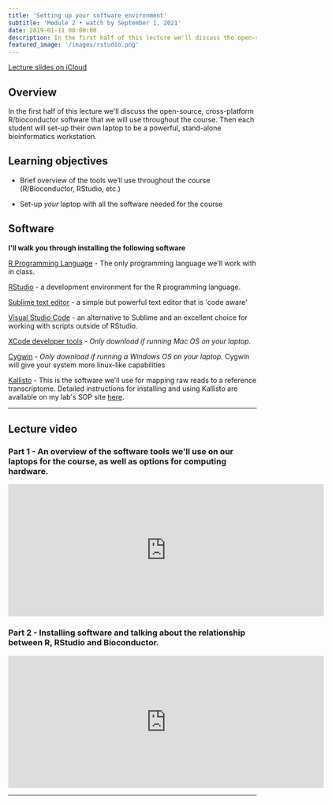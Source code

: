 ```yaml
---
title: 'Setting up your software environment'
subtitle: 'Module 2 • watch by September 1, 2021'
date: 2019-01-11 00:00:00
description: In the first half of this lecture we'll discuss the open-source, cross-platform R/bioconductor software that we will use throughout the course.  Then each student will set-up their own laptop to be a powerful, stand-alone bioinformatics workstation. 
featured_image: '/images/rstudio.png'
---
```


[Lecture slides on iCloud](https://www.icloud.com/keynote/0gntL7jitMXjx7nWRy4oakAjg#Lecture2%5FtoolsIntro) 

## Overview

In the first half of this lecture we'll discuss the open-source, cross-platform R/bioconductor software that we will use throughout the course.  Then each student will set-up their own laptop to be a powerful, stand-alone bioinformatics workstation. 

## Learning objectives

* Brief overview of the tools we’ll use throughout the course (R/Bioconductor, RStudio, etc.)

* Set-up *your* laptop with all the software needed for the course

## Software

**I'll walk you through installing the following software**

[R Programming Language](http://lib.stat.cmu.edu/R/CRAN/) - The only programming language we'll work with in class.

[RStudio](http://www.rstudio.com/products/rstudio/download/) - a development environment for the R programming language.

[Sublime text editor](http://www.sublimetext.com/) - a simple but powerful text editor that is 'code aware'

[Visual Studio Code](https://code.visualstudio.com/) - an alternative to Sublime and an excellent choice for working with scripts outside of RStudio.

[XCode developer tools](https://developer.apple.com/xcode/) - *Only download if running Mac OS on your laptop.*

[Cygwin](https://www.cygwin.com/) - *Only download if running a Windows OS on your laptop.*  Cygwin will give your system more linux-like capabilities

[Kallisto](https://pachterlab.github.io/kallisto/) - This is the software we'll use for mapping raw reads to a reference transcriptome.  Detailed instructions for installing and using Kallisto are available on my lab's SOP site [here](https://chmi-sops.github.io/mydoc_kallisto.html). 

---

## Lecture video

### Part 1 - An overview of the software tools we'll use on our laptops for the course, as well as options for computing hardware.

<iframe src="https://player.vimeo.com/video/408967948" width="640" height="268" frameborder="0" allow="autoplay; fullscreen" allowfullscreen></iframe>


### Part 2 - Installing software and talking about the relationship between R, RStudio and Bioconductor.

<iframe src="https://player.vimeo.com/video/409021094" width="640" height="268" frameborder="0" allow="autoplay; fullscreen" allowfullscreen></iframe>

---